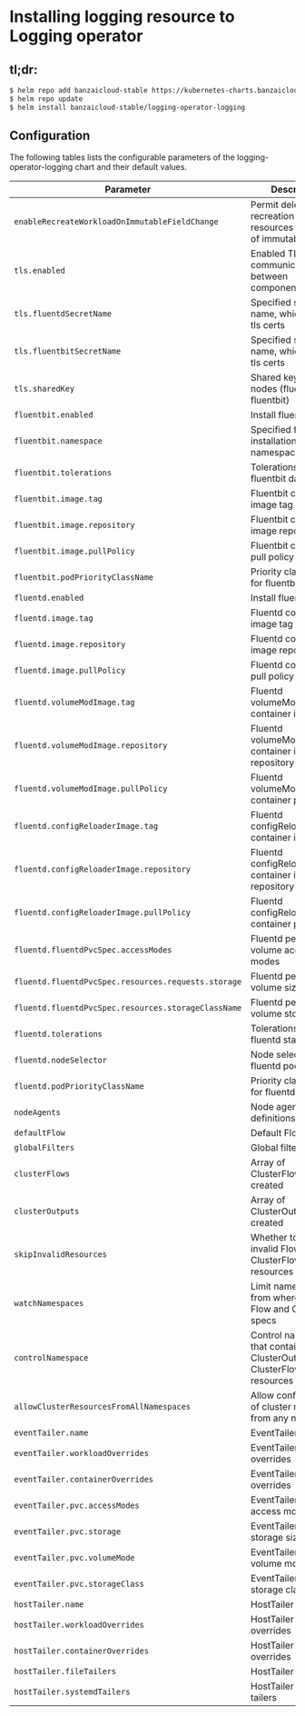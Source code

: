 # Installing logging resource to Logging operator

## tl;dr:

```bash
$ helm repo add banzaicloud-stable https://kubernetes-charts.banzaicloud.com
$ helm repo update
$ helm install banzaicloud-stable/logging-operator-logging
```

## Configuration

The following tables lists the configurable parameters of the logging-operator-logging chart and their default values.

| Parameter                                           | Description                                                              | Default                                                    |
|-----------------------------------------------------|--------------------------------------------------------------------------|------------------------------------------------------------|
| `enableRecreateWorkloadOnImmutableFieldChange`      | Permit deletion and recreation of resources on update of immutable field | false                                                      |
| `tls.enabled`                                       | Enabled TLS communication between components                             | true                                                       |
| `tls.fluentdSecretName`                             | Specified secret name, which contain tls certs                           | This will overwrite automatic Helm certificate generation. |
| `tls.fluentbitSecretName`                           | Specified secret name, which contain tls certs                           | This will overwrite automatic Helm certificate generation. |
| `tls.sharedKey`                                     | Shared key between nodes (fluentd-fluentbit)                             | [autogenerated]                                            |
| `fluentbit.enabled`                                 | Install fluent-bit                                                       | true                                                       |
| `fluentbit.namespace`                               | Specified fluentbit installation namespace                               | same as operator namespace                                 |
| `fluentbit.tolerations`                             | Tolerations for fluentbit daemonset                                      | none                                                       |
| `fluentbit.image.tag`                               | Fluentbit container image tag                                            | `1.9.5`                                                    |
| `fluentbit.image.repository`                        | Fluentbit container image repository                                     | `fluent/fluent-bit`                                        |
| `fluentbit.image.pullPolicy`                        | Fluentbit container pull policy                                          | `IfNotPresent`                                             |
| `fluentbit.podPriorityClassName`                    | Priority class name for fluentbit pods                                   | none                                                       |
| `fluentd.enabled`                                   | Install fluentd                                                          | true                                                       |
| `fluentd.image.tag`                                 | Fluentd container image tag                                              | `v1.14.6-alpine-5`                                         |
| `fluentd.image.repository`                          | Fluentd container image repository                                       | `ghcr.io/banzaicloud/fluentd`                              |
| `fluentd.image.pullPolicy`                          | Fluentd container pull policy                                            | `IfNotPresent`                                             |
| `fluentd.volumeModImage.tag`                        | Fluentd volumeModImage container image tag                               | `latest`                                                   |
| `fluentd.volumeModImage.repository`                 | Fluentd volumeModImage container image repository                        | `busybox`                                                  |
| `fluentd.volumeModImage.pullPolicy`                 | Fluentd volumeModImage container pull policy                             | `IfNotPresent`                                             |
| `fluentd.configReloaderImage.tag`                   | Fluentd configReloaderImage container image tag                          | `0.0.1`                                                   |
| `fluentd.configReloaderImage.repository`            | Fluentd configReloaderImage container image repository                   | `ghcr.io/banzaicloud/config-reloader`                              |
| `fluentd.configReloaderImage.pullPolicy`            | Fluentd configReloaderImage container pull policy                        | `IfNotPresent`                                             |
| `fluentd.fluentdPvcSpec.accessModes`                | Fluentd persistence volume access modes                                  | `[ReadWriteOnce]`                                          |
| `fluentd.fluentdPvcSpec.resources.requests.storage` | Fluentd persistence volume size                                          | `21Gi`                                                     |
| `fluentd.fluentdPvcSpec.resources.storageClassName` | Fluentd persistence volume storageclass                                  | `""`                                                       |
| `fluentd.tolerations`                               | Tolerations for fluentd statefulset                                      | none                                                       |
| `fluentd.nodeSelector`                              | Node selector for fluentd pods                                           | none                                                       |
| `fluentd.podPriorityClassName`                      | Priority class name for fluentd pods                                     | none                                                       |
| `nodeAgents`                                        | Node agents definitions                                                  | {}                                                         |
| `defaultFlow`                                       | Default Flow                                                             | {}                                                         |
| `globalFilters`                                     | Global filters                                                           | []                                                         |
| `clusterFlows`                                      | Array of ClusterFlows to be created                                      | []                                                         |
| `clusterOutputs`                                    | Array of ClusterOutputs to be created                                    | []                                                         |
| `skipInvalidResources`                              | Whether to skip invalid Flow and ClusterFlow resources                   | false                                                      |
| `watchNamespaces`                                   | Limit namespaces from where to read Flow and Output specs                | []                                                         |
| `controlNamespace`                                  | Control namespace that contains ClusterOutput and ClusterFlow resources  | same as operator namespace                                 |
| `allowClusterResourcesFromAllNamespaces`            | Allow configuration of cluster resources from any namespace              | false                                                      |
| `eventTailer.name`                                  | EventTailer name                                                         | `event-tailer`                                             |
| `eventTailer.workloadOverrides`                     | EventTailer workload overrides                                           | none                                                       |
| `eventTailer.containerOverrides`                    | EventTailer container overrides                                          | none                                                       |
| `eventTailer.pvc.accessModes`                       | EventTailer PVC access modes                                             | `[ReadWriteOnce]`                                          |
| `eventTailer.pvc.storage`                           | EventTailer PVC storage size                                             | `1Gi`                                                      |
| `eventTailer.pvc.volumeMode`                        | EventTailer PVC volume mode                                              | `Filesystem`                                               |
| `eventTailer.pvc.storageClass`                      | EventTailer PVC storage class                                            | none                                                       |
| `hostTailer.name`                                   | HostTailer name                                                          | `hosttailer`                                               |
| `hostTailer.workloadOverrides`                      | HostTailer workload overrides                                            | none                                                       |
| `hostTailer.containerOverrides`                     | HostTailer container overrides                                           | none                                                       |
| `hostTailer.fileTailers`                            | HostTailer file tailers                                                  | none                                                       |
| `hostTailer.systemdTailers`                         | HostTailer systemd tailers                                               | none                                                       |
